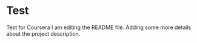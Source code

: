 # Test
Test for Coursera
I am editing the README file. Adding some more details about the project description.

